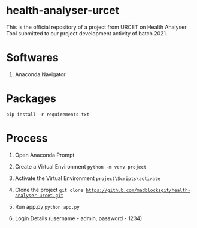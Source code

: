 # health-analyser-urcet
This is the official repository of a project from URCET on Health Analyser Tool submitted to our project development activity of batch 2021.

# Softwares
1. Anaconda Navigator

# Packages 
<code>pip install -r requirements.txt</code>

# Process

1. Open Anaconda Prompt

2. Create a Virtual Environment 
<code>python -m venv project </code>

3. Activate the Virtual Environment
<code>project\Scripts\activate</code>

4. Clone the project
<code>git clone https://github.com/madblocksgit/health-analyser-urcet.git</code>

5. Run app.py
<code>python app.py</code>

6. Login Details (username - admin, password - 1234)
